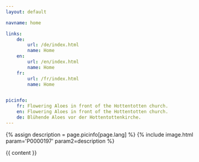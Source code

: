 ```yaml
---
layout: default

navname: home

links:
    de:
        url: /de/index.html
        name: Home
    en:
        url: /en/index.html
        name: Home
    fr:
        url: /fr/index.html
        name: Home


picinfo:
    fr: Flowering Aloes in front of the Hottentotten church.
    en: Flowering Aloes in front of the Hottentotten church.
    de: Blühende Aloes vor der Hottentottenkirche.
---
```


{% assign description = page.picinfo[page.lang] %}
{% include image.html param='P0000197' param2=description %}

{{ content }}